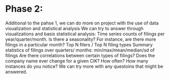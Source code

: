 # Phase 2:
Additional to the pahse 1, we can do more on project with the use of data visualization and statistical analysis 
We can try to answer through visualizations and basis statistical analysis:
Time series counts of filings per year/quarter/month.
Is there a seasonality? For instance, are there more filings in a particular month?
Top N filers / Top N filing types
Summary statistics of filings over quarters/ months: min/max/mean/median/sd of filings
Are there correlations between certain types of filings?
Does the company name ever change for a given CIK? How often? How many instances do you notice?
We can try more with any questoins that might be answered.
